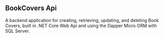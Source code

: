## BookCovers Api
A backend application for creating, retrieving, updating, and deleting Book Covers, built in .NET Core Web Api and using the Dapper Micro ORM with SQL Server.
